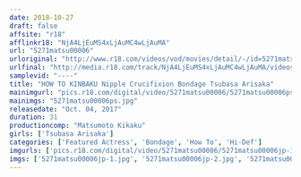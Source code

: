 ```yaml
---
date: 2018-10-27
draft: false
affsite: "r18"
afflinkr18: "NjA4LjEuMS4xLjAuMC4wLjAuMA"
url: "5271matsu00006"
urloriginal: "http://www.r18.com/videos/vod/movies/detail/-/id=5271matsu00006"
urlfinal: "http://media.r18.com/track/NjA4LjEuMS4xLjAuMC4wLjAuMA/videos/vod/movies/detail/-/id=5271matsu00006"
samplevid: "----"
title: "HOW TO KINBAKU Nipple Crucifixion Bondage Tsubasa Arisaka"
mainimgurl: "pics.r18.com/digital/video/5271matsu00006/5271matsu00006ps.jpg"
mainimgs: "5271matsu00006ps.jpg"
releasedate: "Oct. 04, 2017"
duration: 31
productioncomp: "Matsumoto Kikaku"
girls: ['Tsubasa Arisaka']
categories: ['Featured Actress', 'Bondage', 'How To', 'Hi-Def']
imgurls: ['pics.r18.com/digital/video/5271matsu00006/5271matsu00006jp-1.jpg', 'pics.r18.com/digital/video/5271matsu00006/5271matsu00006jp-2.jpg', 'pics.r18.com/digital/video/5271matsu00006/5271matsu00006jp-3.jpg', 'pics.r18.com/digital/video/5271matsu00006/5271matsu00006jp-4.jpg', 'pics.r18.com/digital/video/5271matsu00006/5271matsu00006jp-5.jpg', 'pics.r18.com/digital/video/5271matsu00006/5271matsu00006jp-6.jpg', 'pics.r18.com/digital/video/5271matsu00006/5271matsu00006jp-7.jpg', 'pics.r18.com/digital/video/5271matsu00006/5271matsu00006jp-8.jpg', 'pics.r18.com/digital/video/5271matsu00006/5271matsu00006jp-9.jpg', 'pics.r18.com/digital/video/5271matsu00006/5271matsu00006jp-10.jpg', 'pics.r18.com/digital/video/5271matsu00006/5271matsu00006jp-11.jpg', 'pics.r18.com/digital/video/5271matsu00006/5271matsu00006jp-12.jpg', 'pics.r18.com/digital/video/5271matsu00006/5271matsu00006jp-13.jpg', 'pics.r18.com/digital/video/5271matsu00006/5271matsu00006jp-14.jpg', 'pics.r18.com/digital/video/5271matsu00006/5271matsu00006jp-15.jpg', 'pics.r18.com/digital/video/5271matsu00006/5271matsu00006jp-16.jpg', 'pics.r18.com/digital/video/5271matsu00006/5271matsu00006jp-17.jpg', 'pics.r18.com/digital/video/5271matsu00006/5271matsu00006jp-18.jpg', 'pics.r18.com/digital/video/5271matsu00006/5271matsu00006jp-19.jpg', 'pics.r18.com/digital/video/5271matsu00006/5271matsu00006jp-20.jpg']
imgs: ['5271matsu00006jp-1.jpg', '5271matsu00006jp-2.jpg', '5271matsu00006jp-3.jpg', '5271matsu00006jp-4.jpg', '5271matsu00006jp-5.jpg', '5271matsu00006jp-6.jpg', '5271matsu00006jp-7.jpg', '5271matsu00006jp-8.jpg', '5271matsu00006jp-9.jpg', '5271matsu00006jp-10.jpg', '5271matsu00006jp-11.jpg', '5271matsu00006jp-12.jpg', '5271matsu00006jp-13.jpg', '5271matsu00006jp-14.jpg', '5271matsu00006jp-15.jpg', '5271matsu00006jp-16.jpg', '5271matsu00006jp-17.jpg', '5271matsu00006jp-18.jpg', '5271matsu00006jp-19.jpg', '5271matsu00006jp-20.jpg']
---
```


